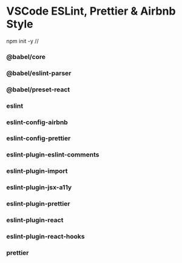 # VSCode ESLint, Prettier & Airbnb Style

npm init -y //

### @babel/core
### @babel/eslint-parser
### @babel/preset-react
### eslint
### eslint-config-airbnb
### eslint-config-prettier
### eslint-plugin-eslint-comments
### eslint-plugin-import
### eslint-plugin-jsx-a11y
### eslint-plugin-prettier
### eslint-plugin-react
### eslint-plugin-react-hooks
### prettier


